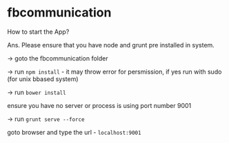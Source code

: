 # fbcommunication

How to start the App?

Ans. Please ensure that you have node and grunt pre installed in system.

-> goto the fbcommunication folder

-> run `npm install` - it may throw error for persmission, if yes run with sudo (for unix bbased system)

-> run `bower install`

ensure you have no server or process is using port number 9001

-> run `grunt serve --force`

goto browser and type the url - `localhost:9001`
